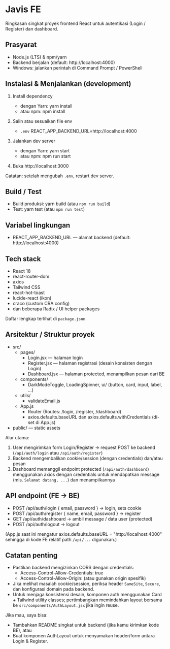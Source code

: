 # Javis FE

Ringkasan singkat proyek frontend React untuk autentikasi (Login / Register) dan dashboard.

## Prasyarat
- Node.js (LTS) & npm/yarn
- Backend berjalan (default: http://localhost:4000)
- Windows: jalankan perintah di Command Prompt / PowerShell

## Instalasi & Menjalankan (development)
1. Install dependency
   - dengan Yarn:
     yarn install
   - atau npm:
     npm install

2. Salin atau sesuaikan file env
   - `.env`
     REACT_APP_BACKEND_URL=http://localhost:4000

3. Jalankan dev server
   - dengan Yarn:
     yarn start
   - atau npm:
     npm run start

4. Buka http://localhost:3000

Catatan: setelah mengubah `.env`, restart dev server.

## Build / Test
- Build produksi:
  yarn build
  (atau `npm run build`)
- Test:
  yarn test
  (atau `npm run test`)

## Variabel lingkungan
- REACT_APP_BACKEND_URL — alamat backend (default: http://localhost:4000)

## Tech stack
- React 18
- react-router-dom
- axios
- Tailwind CSS
- react-hot-toast
- lucide-react (ikon)
- craco (custom CRA config)
- dan beberapa Radix / UI helper packages

Daftar lengkap terlihat di `package.json`.

## Arsitektur / Struktur proyek
- src/
  - pages/
    - Login.jsx — halaman login
    - Register.jsx — halaman registrasi (desain konsisten dengan Login)
    - Dashboard.jsx — halaman protected, menampilkan pesan dari BE
  - components/
    - DarkModeToggle, LoadingSpinner, ui/ (button, card, input, label, ...)
  - utils/
    - validateEmail.js
  - App.js
    - Router (Routes: /login, /register, /dashboard)
    - axios.defaults.baseURL dan axios.defaults.withCredentials (di-set di App.js)
- public/ — static assets

Alur utama:
1. User mengirimkan form Login/Register → request POST ke backend (`/api/auth/login` atau `/api/auth/register`)
2. Backend mengembalikan cookie/session (dengan credentials) dan/atau pesan
3. Dashboard memanggil endpoint protected (`/api/auth/dashboard`) menggunakan axios dengan credentials untuk mendapatkan message (mis. `Selamat datang, ...`) dan menampilkannya

## API endpoint (FE -> BE)
- POST /api/auth/login     { email, password } → login, sets cookie
- POST /api/auth/register  { name, email, password } → register
- GET  /api/auth/dashboard → ambil message / data user (protected)
- POST /api/auth/logout    → logout

(App.js saat ini mengatur axios.defaults.baseURL = "http://localhost:4000" sehingga di kode FE relatif path `/api/...` digunakan.)

## Catatan penting
- Pastikan backend mengizinkan CORS dengan credentials:
  - Access-Control-Allow-Credentials: true
  - Access-Control-Allow-Origin: <origin FE> (atau gunakan origin spesifik)
- Jika melihat masalah cookie/session, periksa header `SameSite`, `Secure`, dan konfigurasi domain pada backend.
- Untuk menjaga konsistensi desain, komponen auth menggunakan Card + Tailwind utility classes; pertimbangkan memindahkan layout bersama ke `src/components/AuthLayout.jsx` jika ingin reuse.

Jika mau, saya bisa:
- Tambahkan README singkat untuk backend (jika kamu kirimkan kode BE), atau
- Buat komponen AuthLayout untuk menyamakan header/form antara Login & Register.
